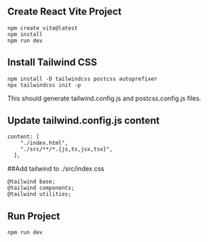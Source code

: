 ## Create React Vite Project
```
npm create vite@latest
npm install
npm run dev
```

## Install Tailwind CSS
```
npm install -D tailwindcss postcss autoprefixer
npx tailwindcss init -p
```
This should generate tailwind.config.js and postcss.config.js files.

## Update tailwind.config.js content
```
content: [
    "./index.html",
    "./src/**/*.{js,ts,jsx,tsx}",
  ],
```

##Add tailwind to ./src/index.css
```
@tailwind base;
@tailwind components;
@tailwind utilities;
```

## Run Project
```
npm run dev
```